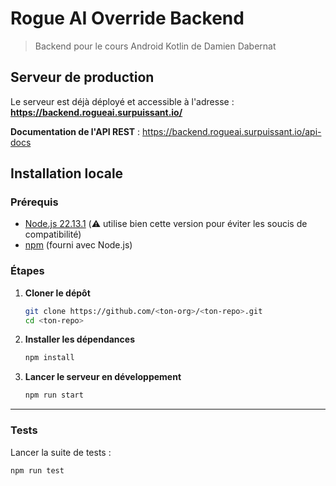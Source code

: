 # Rogue AI Override Backend
> Backend pour le cours Android Kotlin de Damien Dabernat

## Serveur de production

Le serveur est déjà déployé et accessible à l'adresse :
**https://backend.rogueai.surpuissant.io/**

**Documentation de l'API REST** : https://backend.rogueai.surpuissant.io/api-docs

## Installation locale

### Prérequis
- [Node.js 22.13.1](https://nodejs.org/) (⚠️ utilise bien cette version pour éviter les soucis de compatibilité)
- [npm](https://www.npmjs.com/) (fourni avec Node.js)

### Étapes

1. **Cloner le dépôt**
   ```bash
   git clone https://github.com/<ton-org>/<ton-repo>.git
   cd <ton-repo>
   ```

2. **Installer les dépendances**
   ```bash
   npm install
   ```

3. **Lancer le serveur en développement**
   ```bash
   npm run start
   ```

---

### Tests

Lancer la suite de tests :

```bash
npm run test
```